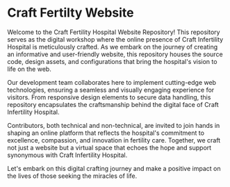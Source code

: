 <h1>Craft Fertilty Website </h1>

Welcome to the Craft Fertility Hospital Website Repository! This repository serves as the digital workshop where the online presence of Craft Infertility Hospital is meticulously crafted.
As we embark on the journey of creating an informative and user-friendly website, this repository houses the source code, design assets, and configurations that bring the hospital's vision to life on the web.

Our development team collaborates here to implement cutting-edge web technologies, ensuring a seamless and visually engaging experience for visitors. From responsive design elements to secure data handling,
this repository encapsulates the craftsmanship behind the digital face of Craft Infertility Hospital.

Contributors, both technical and non-technical, are invited to join hands in shaping an online platform that reflects the hospital's commitment to excellence, compassion, and innovation in fertility care. 
Together, we craft not just a website but a virtual space that echoes the hope and support synonymous with Craft Infertility Hospital.

Let's embark on this digital crafting journey and make a positive impact on the lives of those seeking the miracles of life.
